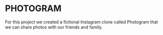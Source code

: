 # PHOTOGRAM
For this project we created a fictional Instagram clone called
Photogram that we can share photos with our friends and family.
